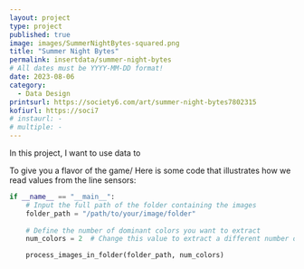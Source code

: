 ```yaml
---
layout: project
type: project
published: true
image: images/SummerNightBytes-squared.png
title: "Summer Night Bytes"
permalink: insertdata/summer-night-bytes
# All dates must be YYYY-MM-DD format!
date: 2023-08-06
category:
  - Data Design
printsurl: https://society6.com/art/summer-night-bytes7802315
kofiurl: https://soci7
# instaurl: -
# multiple: -
---
```


In this project, I want to use data to 


To give you a flavor of the game/ Here is some code that illustrates how we read values from the line sensors:
```python
if __name__ == "__main__":
    # Input the full path of the folder containing the images
    folder_path = "/path/to/your/image/folder"
    
    # Define the number of dominant colors you want to extract
    num_colors = 2  # Change this value to extract a different number of colors

    process_images_in_folder(folder_path, num_colors)
```

